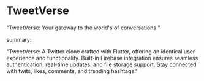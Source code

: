 # TweetVerse
"TweetVerse: Your gateway to the world's of conversations "


 summary:

"TweetVerse: A Twitter clone crafted with Flutter, offering an identical user experience and functionality. Built-in Firebase integration ensures seamless authentication, real-time updates, and file storage support. Stay connected with twits, likes, comments, and trending hashtags."


